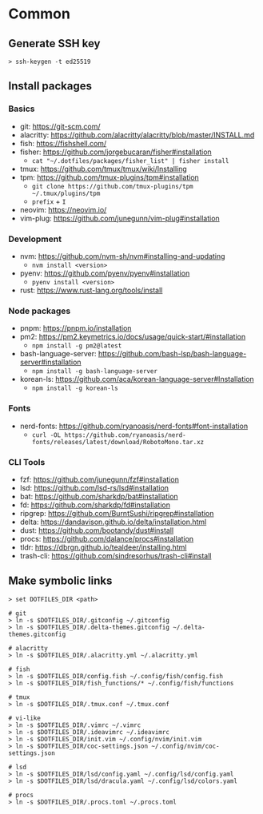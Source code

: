 # Common

## Generate SSH key

```
> ssh-keygen -t ed25519
```

## Install packages

### Basics

- git: https://git-scm.com/
- alacritty: https://github.com/alacritty/alacritty/blob/master/INSTALL.md
- fish: https://fishshell.com/
- fisher: https://github.com/jorgebucaran/fisher#installation
  - `cat "~/.dotfiles/packages/fisher_list" | fisher install`
- tmux: https://github.com/tmux/tmux/wiki/Installing
- tpm: https://github.com/tmux-plugins/tpm#installation
  - `git clone https://github.com/tmux-plugins/tpm ~/.tmux/plugins/tpm`
  - `prefix` + `I`
- neovim: https://neovim.io/
- vim-plug: https://github.com/junegunn/vim-plug#installation

### Development

- nvm: https://github.com/nvm-sh/nvm#installing-and-updating
  - `nvm install <version>`
- pyenv: https://github.com/pyenv/pyenv#installation
  - `pyenv install <version>`
- rust: https://www.rust-lang.org/tools/install

### Node packages

- pnpm: https://pnpm.io/installation
- pm2: https://pm2.keymetrics.io/docs/usage/quick-start/#installation
  - `npm install -g pm2@latest`
- bash-language-server: https://github.com/bash-lsp/bash-language-server#installation
  - `npm install -g bash-language-server`
- korean-ls: https://github.com/aca/korean-language-server#Installation
  - `npm install -g korean-ls`

### Fonts

- nerd-fonts: https://github.com/ryanoasis/nerd-fonts#font-installation
  - `curl -OL https://github.com/ryanoasis/nerd-fonts/releases/latest/download/RobotoMono.tar.xz`

### CLI Tools

- fzf: https://github.com/junegunn/fzf#installation
- lsd: https://github.com/lsd-rs/lsd#installation
- bat: https://github.com/sharkdp/bat#installation
- fd: https://github.com/sharkdp/fd#installation
- ripgrep: https://github.com/BurntSushi/ripgrep#installation
- delta: https://dandavison.github.io/delta/installation.html
- dust: https://github.com/bootandy/dust#install
- procs: https://github.com/dalance/procs#installation
- tldr: https://dbrgn.github.io/tealdeer/installing.html
- trash-cli: https://github.com/sindresorhus/trash-cli#install

## Make symbolic links

```
> set DOTFILES_DIR <path>

# git
> ln -s $DOTFILES_DIR/.gitconfig ~/.gitconfig
> ln -s $DOTFILES_DIR/.delta-themes.gitconfig ~/.delta-themes.gitconfig

# alacritty
> ln -s $DOTFILES_DIR/.alacritty.yml ~/.alacritty.yml

# fish
> ln -s $DOTFILES_DIR/config.fish ~/.config/fish/config.fish
> ln -s $DOTFILES_DIR/fish_functions/* ~/.config/fish/functions

# tmux
> ln -s $DOTFILES_DIR/.tmux.conf ~/.tmux.conf

# vi-like
> ln -s $DOTFILES_DIR/.vimrc ~/.vimrc
> ln -s $DOTFILES_DIR/.ideavimrc ~/.ideavimrc
> ln -s $DOTFILES_DIR/init.vim ~/.config/nvim/init.vim
> ln -s $DOTFILES_DIR/coc-settings.json ~/.config/nvim/coc-settings.json

# lsd
> ln -s $DOTFILES_DIR/lsd/config.yaml ~/.config/lsd/config.yaml
> ln -s $DOTFILES_DIR/lsd/dracula.yaml ~/.config/lsd/colors.yaml

# procs
> ln -s $DOTFILES_DIR/.procs.toml ~/.procs.toml
```
